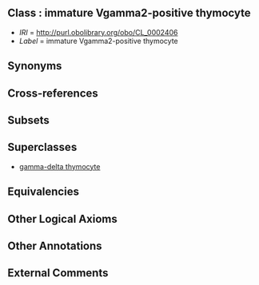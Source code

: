 
## Class : immature Vgamma2-positive thymocyte

 * *IRI* = http://purl.obolibrary.org/obo/CL_0002406
 * *Label* = immature Vgamma2-positive thymocyte

## Synonyms


## Cross-references


## Subsets


## Superclasses

 * [gamma-delta thymocyte](../../CL/05/CL_0002405.md)

## Equivalencies


## Other Logical Axioms


## Other Annotations


## External Comments

